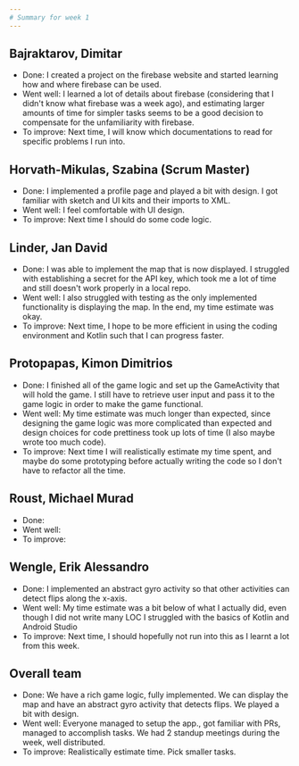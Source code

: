 ```yaml
---
# Summary for week 1
---
```


## Bajraktarov, Dimitar
- Done: I created a project on the firebase website and started learning how and where firebase can be used.
- Went well: I learned a lot of details about firebase (considering that I didn't know what firebase was a week ago), and estimating larger amounts of time for simpler tasks seems to be a good decision to compensate for the unfamiliarity with firebase.
- To improve: Next time, I will know which documentations to read for specific problems I run into.

## Horvath-Mikulas, Szabina (Scrum Master)
- Done: I implemented a profile page and played a bit with design. I got familiar with sketch and UI kits and their imports to XML.
- Went well: I feel comfortable with UI design.
- To improve: Next time I should do some code logic.

## Linder, Jan David
- Done: I was able to implement the map that is now displayed. I struggled with establishing a secret for the API key, which took me a lot of time and still doesn't work properly in a local repo. 
- Went well: I also struggled with testing as the only implemented functionality is displaying the map. In the end, my time estimate was okay.
- To improve: Next time, I hope to be more efficient in using the coding environment and Kotlin such that I can progress faster.

## Protopapas, Kimon Dimitrios
- Done: I finished all of the game logic and set up the GameActivity that will hold the game. I still have to retrieve user input and pass it to the game logic in order to make the game functional.
- Went well: My time estimate was much longer than expected, since designing the game logic was more complicated than expected and design choices for code prettiness took up lots of time (I also maybe wrote too much code).
- To improve: Next time I will realistically estimate my time spent, and maybe do some prototyping before actually writing the code so I don't have to refactor all the time.

## Roust, Michael Murad
- Done:
- Went well:
- To improve:

## Wengle, Erik Alessandro
- Done: I implemented an abstract gyro activity so that other activities can detect flips along the x-axis.
- Went well: My time estimate was a bit below of what I actually did, even though I did not write many LOC I struggled with the basics of Kotlin and Android Studio
- To improve: Next time, I should hopefully not run into this as I learnt a lot from this week.

## Overall team 
- Done: We have a rich game logic, fully implemented. We can display the map and have an abstract gyro activity that detects flips. We played a bit with design.  
- Went well: Everyone managed to setup the app., got familiar with PRs, managed to accomplish tasks. We had 2 standup meetings during the week, well distributed.
- To improve: Realistically estimate time. Pick smaller tasks.
